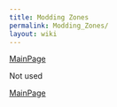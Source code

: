 ```yaml
---
title: Modding Zones
permalink: Modding_Zones/
layout: wiki
---
```


[MainPage](/keeperrl_wiki/ "wikilink")

Not used

[MainPage](/keeperrl_wiki/ "wikilink")

